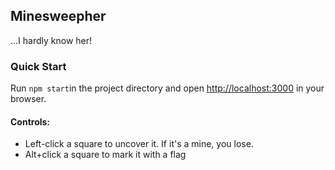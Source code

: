 ## Minesweepher
...I hardly know her!

### Quick Start

Run `npm start`in the project directory and open [http://localhost:3000](http://localhost:3000) in your browser.

#### Controls:
- Left-click a square to uncover it. If it's a mine, you lose.
- Alt+click a square to mark it with a flag
